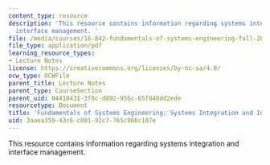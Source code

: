 ```yaml
---
content_type: resource
description: 'This resource contains information regarding systems integration and
  interface management. '
file: /media/courses/16-842-fundamentals-of-systems-engineering-fall-2015/3aaea35943c6c00192c7765c866c107e_MIT16_842F15_Ses_8_Sys_Int.pdf
file_type: application/pdf
learning_resource_types:
- Lecture Notes
license: https://creativecommons.org/licenses/by-nc-sa/4.0/
ocw_type: OCWFile
parent_title: Lecture Notes
parent_type: CourseSection
parent_uid: 04410431-3f0c-d892-956c-65f848dd2ede
resourcetype: Document
title: 'Fundamentals of Systems Engineering: Systems Integration and Interface Management'
uid: 3aaea359-43c6-c001-92c7-765c866c107e
---
```

This resource contains information regarding systems integration and interface management. 